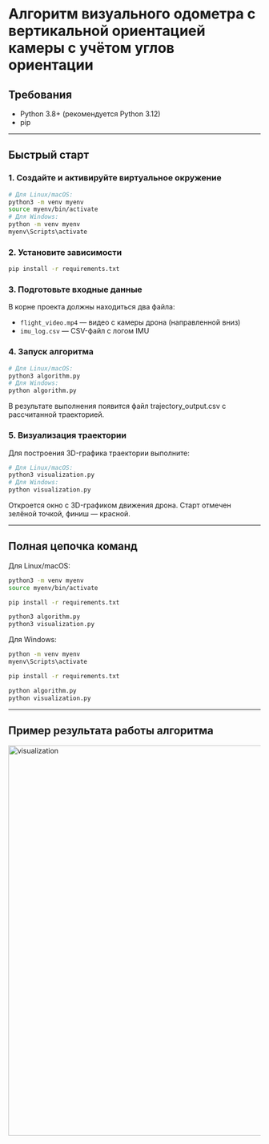 # Алгоритм визуального одометра с вертикальной ориентацией камеры с учётом углов ориентации

## Требования

- Python 3.8+ (рекомендуется Python 3.12)
- pip

---

## Быстрый старт

### 1. Создайте и активируйте виртуальное окружение

```sh
# Для Linux/macOS:
python3 -m venv myenv
source myenv/bin/activate
# Для Windows:
python -m venv myenv
myenv\Scripts\activate
```

### 2. Установите зависимости

```sh
pip install -r requirements.txt
```

### 3. Подготовьте входные данные
В корне проекта должны находиться два файла:

* `flight_video.mp4` — видео с камеры дрона (направленной вниз)
* `imu_log.csv` — CSV-файл с логом IMU 

### 4. Запуск алгоритма 

```sh
# Для Linux/macOS:
python3 algorithm.py
# Для Windows:
python algorithm.py
```
В результате выполнения появится файл trajectory_output.csv с рассчитанной траекторией.

### 5. Визуализация траектории
Для построения 3D-графика траектории выполните:
```sh
# Для Linux/macOS:
python3 visualization.py
# Для Windows:
python visualization.py
```
Откроется окно с 3D-графиком движения дрона. Старт отмечен зелёной точкой, финиш — красной.

---

## Полная цепочка команд

Для Linux/macOS:

```sh
python3 -m venv myenv
source myenv/bin/activate

pip install -r requirements.txt

python3 algorithm.py
python3 visualization.py
```

Для Windows:

```sh
python -m venv myenv
myenv\Scripts\activate

pip install -r requirements.txt

python algorithm.py
python visualization.py
```

---

## Пример результата работы алгоритма

<img width="799" height="779" alt="visualization" src="https://github.com/user-attachments/assets/d26b28ed-301f-4e80-a271-b13a168198ae" />
